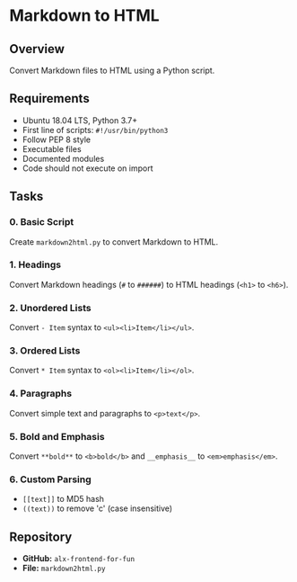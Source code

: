 # Markdown to HTML

## Overview

Convert Markdown files to HTML using a Python script.

## Requirements

- Ubuntu 18.04 LTS, Python 3.7+
- First line of scripts: `#!/usr/bin/python3`
- Follow PEP 8 style
- Executable files
- Documented modules
- Code should not execute on import

## Tasks

### 0. Basic Script

Create `markdown2html.py` to convert Markdown to HTML.

### 1. Headings

Convert Markdown headings (`#` to `######`) to HTML headings (`<h1>` to `<h6>`).

### 2. Unordered Lists

Convert `- Item` syntax to `<ul><li>Item</li></ul>`.

### 3. Ordered Lists

Convert `* Item` syntax to `<ol><li>Item</li></ol>`.

### 4. Paragraphs

Convert simple text and paragraphs to `<p>text</p>`.

### 5. Bold and Emphasis

Convert `**bold**` to `<b>bold</b>` and `__emphasis__` to `<em>emphasis</em>`.

### 6. Custom Parsing

- `[[text]]` to MD5 hash
- `((text))` to remove 'c' (case insensitive)

## Repository

- **GitHub:** `alx-frontend-for-fun`
- **File:** `markdown2html.py`
